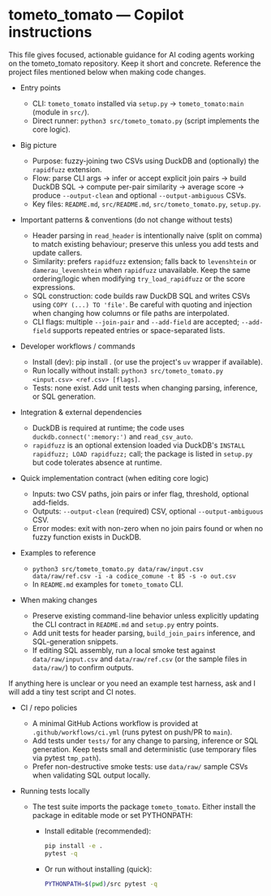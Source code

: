 <!-- Copilot instructions for contributors and automated coding agents -->
# tometo_tomato — Copilot instructions

This file gives focused, actionable guidance for AI coding agents working on the
tometo_tomato repository. Keep it short and concrete. Reference the project files
mentioned below when making code changes.

- Entry points
  - CLI: `tometo_tomato` installed via `setup.py` -> `tometo_tomato:main` (module in `src/`).
  - Direct runner: `python3 src/tometo_tomato.py` (script implements the core logic).

- Big picture
  - Purpose: fuzzy-joining two CSVs using DuckDB and (optionally) the `rapidfuzz` extension.
  - Flow: parse CLI args -> infer or accept explicit join pairs -> build DuckDB SQL -> compute per-pair similarity -> average score -> produce `--output-clean` and optional `--output-ambiguous` CSVs.
  - Key files: `README.md`, `src/README.md`, `src/tometo_tomato.py`, `setup.py`.

- Important patterns & conventions (do not change without tests)
  - Header parsing in `read_header` is intentionally naive (split on comma) to match existing behaviour; preserve this unless you add tests and update callers.
  - Similarity: prefers `rapidfuzz` extension; falls back to `levenshtein` or `damerau_levenshtein` when `rapidfuzz` unavailable. Keep the same ordering/logic when modifying `try_load_rapidfuzz` or the score expressions.
  - SQL construction: code builds raw DuckDB SQL and writes CSVs using `COPY (...) TO 'file'`. Be careful with quoting and injection when changing how columns or file paths are interpolated.
  - CLI flags: multiple `--join-pair` and `--add-field` are accepted; `--add-field` supports repeated entries or space-separated lists.

- Developer workflows / commands
  - Install (dev): pip install .  (or use the project's `uv` wrapper if available).
  - Run locally without install: `python3 src/tometo_tomato.py <input.csv> <ref.csv> [flags]`.
  - Tests: none exist. Add unit tests when changing parsing, inference, or SQL generation.

- Integration & external dependencies
  - DuckDB is required at runtime; the code uses `duckdb.connect(':memory:')` and `read_csv_auto`.
  - `rapidfuzz` is an optional extension loaded via DuckDB's `INSTALL rapidfuzz; LOAD rapidfuzz;` call; the package is listed in `setup.py` but code tolerates absence at runtime.

- Quick implementation contract (when editing core logic)
  - Inputs: two CSV paths, join pairs or infer flag, threshold, optional add-fields.
  - Outputs: `--output-clean` (required) CSV, optional `--output-ambiguous` CSV.
  - Error modes: exit with non-zero when no join pairs found or when no fuzzy function exists in DuckDB.

- Examples to reference
  - `python3 src/tometo_tomato.py data/raw/input.csv data/raw/ref.csv -i -a codice_comune -t 85 -s -o out.csv`
  - In `README.md` examples for `tometo_tomato` CLI.

- When making changes
  - Preserve existing command-line behavior unless explicitly updating the CLI contract in `README.md` and `setup.py` entry points.
  - Add unit tests for header parsing, `build_join_pairs` inference, and SQL-generation snippets.
  - If editing SQL assembly, run a local smoke test against `data/raw/input.csv` and `data/raw/ref.csv` (or the sample files in `data/raw/`) to confirm outputs.

If anything here is unclear or you need an example test harness, ask and I will add a tiny test script and CI notes.

- CI / repo policies
  - A minimal GitHub Actions workflow is provided at `.github/workflows/ci.yml` (runs pytest on push/PR to `main`).
  - Add tests under `tests/` for any change to parsing, inference or SQL generation. Keep tests small and deterministic (use temporary files via pytest `tmp_path`).
  - Prefer non-destructive smoke tests: use `data/raw/` sample CSVs when validating SQL output locally.

- Running tests locally
  - The test suite imports the package `tometo_tomato`. Either install the package in editable mode or set PYTHONPATH:

    - Install editable (recommended):

      ```bash
      pip install -e .
      pytest -q
      ```

    - Or run without installing (quick):

      ```bash
      PYTHONPATH=$(pwd)/src pytest -q
      ```

